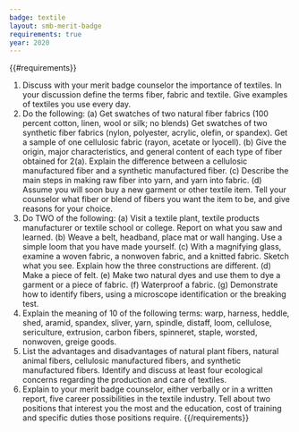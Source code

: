 ```yaml
---
badge: textile
layout: smb-merit-badge
requirements: true
year: 2020
---
```


{{#requirements}}
1. Discuss with your merit badge counselor the importance of textiles. In your discussion define the terms fiber, fabric and textile. Give examples of textiles you use every day.
2. Do the following:
    (a) Get swatches of two natural fiber fabrics (100 percent cotton, linen, wool or silk; no blends) Get swatches of two synthetic fiber fabrics (nylon, polyester, acrylic, olefin, or spandex). Get a sample of one cellulosic fabric (rayon, acetate or lyocell).
    (b) Give the origin, major characteristics, and general content of each type of fiber obtained for 2(a). Explain the difference between a cellulosic manufactured fiber and a synthetic manufactured fiber.
    (c) Describe the main steps in making raw fiber into yarn, and yarn into fabric.
    (d) Assume you will soon buy a new garment or other textile item. Tell your counselor what fiber or blend of fibers you want the item to be, and give reasons for your choice.
3. Do TWO of the following:
    (a) Visit a textile plant, textile products manufacturer or textile school or college. Report on what you saw and learned.
    (b) Weave a belt, headband, place mat or wall hanging. Use a simple loom that you have made yourself.
    (c) With a magnifying glass, examine a woven fabric, a nonwoven fabric, and a knitted fabric. Sketch what you see. Explain how the three constructions are different.
    (d) Make a piece of felt.
    (e) Make two natural dyes and use them to dye a garment or a piece of fabric.
    (f) Waterproof a fabric.
    (g) Demonstrate how to identify fibers, using a microscope identification or the breaking test.
4. Explain the meaning of 10 of the following terms: warp, harness, heddle, shed, aramid, spandex, sliver, yarn, spindle, distaff, loom, cellulose, sericulture, extrusion, carbon fibers, spinneret, staple, worsted, nonwoven, greige goods.
5. List the advantages and disadvantages of natural plant fibers, natural animal fibers, cellulosic manufactured fibers, and synthetic manufactured fibers. Identify and discuss at least four ecological concerns regarding the production and care of textiles.
6. Explain to your merit badge counselor, either verbally or in a written report, five career possibilities in the textile industry. Tell about two positions that interest you the most and the education, cost of training and specific duties those positions require.
{{/requirements}}
